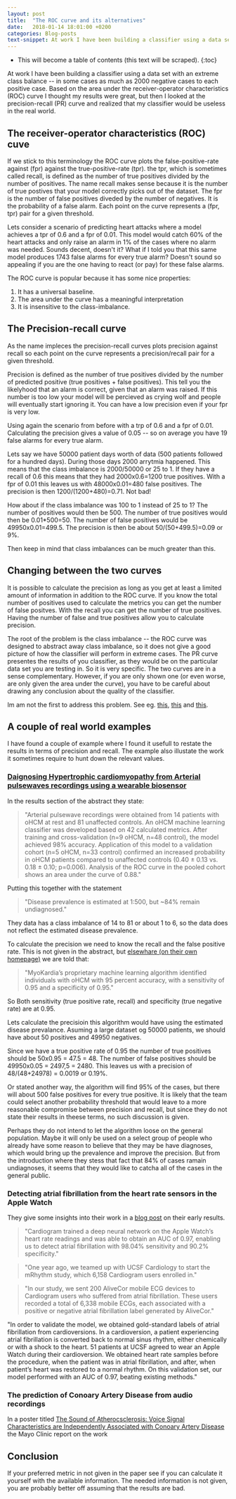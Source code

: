 ```yaml
---
layout: post
title:  "The ROC curve and its alternatives"
date:   2018-01-14 18:01:00 +0200
categories: Blog-posts
text-snippet: At work I have been building a classifier using a data set with an extreme class balance -- in some cases as much as 2000 negative cases to each positive case. Based on the area under the receiver-operator characteristics (ROC) curve I thought my results were great, but then I looked at the precision-recall (PR) curve and realized that my classifier would be useless in the real world.
---
```


* This will become a table of contents (this text will be scraped).
{:toc}

At work I have been building a classifier using a data set with an extreme class balance -- in some cases as much as 2000 negative cases to each positive case. Based on the area under the receiver-operator characteristics (ROC) curve I thought my results were great, but then I looked at the precision-recall (PR) curve and realized that my classifier would be useless in the real world.

<!-- In this blog-post I will describe the two curves as well as the terminology needed for interpreting them. I will also give some advice for how to report on the results of your classifier, or how to read others results. -->

<!-- ## The terminology
Before I can describe the curve I have to take a stand on the terminology I will be using. Depending on the scientific field you have been raised in you will use different names for the same terms, which can be a bit confusing. Within the medicinal community they tend to prefer specificity and sensitivity. I often have to consult the [table of Terminology and derivations from a confusion matrix](https://en.wikipedia.org/wiki/Confusion_matrix) to make sure that I get the translations right. 

I prefer to use true-positive-rate (true positives/positives) and false-positive-rate (false positives/negatives), because they are close the mathematical definition. -->

## The receiver-operator characteristics (ROC) cuve
If we stick to this terminology the ROC curve plots the false-positive-rate against (fpr) against the true-positive-rate (tpr). the tpr, which is sometimes called recall, is defined as the number of true positives divided by the number of positives. The name recall makes sense because it is the number of true postives that your model correctly picks out of the dataset. The fpr is the number of false positives diveded by the number of negatives. It is the probability of a false alarm. Each point on the curve represents a (fpr, tpr) pair for a given threshold. 

Lets consider a scenario of predicting heart attacks where a model achieves a tpr of 0.6 and a fpr of 0.01. This model would catch 60% of the heart attacks and only raise an alarm in 1% of the cases where no alarm was needed. Sounds decent, doesn't it? What if I told you that this same model produces 1743 false alarms for every true alarm? Doesn't sound so appealing if you are the one having to react (or pay) for these false alarms.

The ROC curve is popular because it has some nice properties:
1. It has a universal baseline.
1. The area under the curve has a meaningful interpretation
1. It is insensitive to the class-imbalance. 


## The Precision-recall curve
As the name impleces the precision-recall curves plots precision against recall so each point on the curve represents a precision/recall pair for a given threshold.

Precision is defined as the number of true positives divided by the number of predicted positive (true positives + false positives). This tell you the likelyhood that an alarm is correct, given that an alarm was raised. If this number is too low your model will be percieved as crying wolf and people will eventually start ignoring it. You can have a low precision even if your fpr is very low.

Using again the scenario from before with a trp of 0.6 and a fpr of 0.01. Calculating the precision gives a value of 0.05 -- so on average you have 19 false alarms for every true alarm.

Lets say we have 50000 patient days worth of data (500 patients followed for a hundred days). During those days 2000 arrytmia happened. This means that the class imbalance is 2000/50000 or 25 to 1. If they have a recall of 0.6 this means that they had 2000x0.6=1200 true positives. With a fpr of 0.01 this leaves us with 48000x0.01=480 false positives. The precision is then 1200/(1200+480)=0.71. Not bad!

How about if the class imbalance was 100 to 1 instead of 25 to 1? The number of positives would then be 500. The number of true positives would then be 0.01*500=50. The number of false positives would be 49950x0.01=499.5. The precision is then be about 50/(50+499.5)=0.09 or 9%.    

Then keep in mind that class imbalances can be much greater than this.

<!-- However, the precision-recall curve does have some disadvantages compared to the ROC curve, as discussed in [this paper](https://nips.cc/Conferences/2015/Schedule?showEvent=5873). -->

## Changing between the two curves
It is possible to calculate the precision as long as you get at least a limited amount of information in addition to the ROC curve. If you know the total number of positives used to calculate the metrics you can get the number of false positves. With the recall you can get the number of true positives. Having the number of false and true positives allow you to calculate precision.

The root of the problem is the class imbalance -- the ROC curve was designed to abstract away class imbalance, so it does not give a good picture of how the classifier will perform in extreme cases. The PR curve presentes the results of you classifier, as they would be on the particular data set you are testing in. So it is very specific. The two curves are in a sense complementary. However, if you are only shown one (or even worse, are only given the area under the curve), you have to be careful about drawing any conclusion about the quality of the classifier. 

Im am not the first to address this problem. See eg. [this](http://www.chioka.in/differences-between-roc-auc-and-pr-auc/), [this](http://pages.cs.wisc.edu/~jdavis/davisgoadrichcamera2.pdf) and [this](https://www.kaggle.com/lct14558/imbalanced-data-why-you-should-not-use-roc-curve).



## A couple of real world examples
I have found a couple of example where I found it usefull to restate the results in terms of precision and recall. The example also illustate the work it sometimes require to hunt down the relevant values.

### [Daignosing Hypertrophic cardiomyopathy from Arterial pulsewaves recordings using a wearable biosensor ](http://circ.ahajournals.org/content/136/Suppl_1/A24031.short)

In the results section of the abstract they state:
>"Arterial pulsewave recordings were obtained from 14 patients with oHCM at rest and 81 unaffected controls. An oHCM machine learning classifier was developed based on 42 calculated metrics. After training and cross-validation (n=9 oHCM, n=48 control), the model achieved 98% accuracy. Application of this model to a validation cohort (n=5 oHCM, n=33 control) confirmed an increased probability in oHCM patients compared to unaffected controls (0.40 ± 0.13 vs. 0.18 ± 0.10; p=0.006). Analysis of the ROC curve in the pooled cohort shows an area under the curve of 0.88."

Putting this together with the statement
>"Disease prevalence is estimated at 1:500, but ~84% remain undiagnosed."

They data has a class imbalance of 14 to 81 or about 1 to 6, so the data does not reflect the estimated disease prevalence. 

To calculate the precision we need to know the recall and the false positive rate. This is not given in the abstract, but [elsewhare (on their own homepage)](http://investors.myokardia.com/phoenix.zhtml?c=254211&p=irol-newsArticle&ID=2316684) we are told that: 
>"MyoKardia’s proprietary machine learning algorithm identified individuals with oHCM with 95 percent accuracy, with a sensitivity of 0.95 and a specificity of 0.95."

So Both sensitivity (true positive rate, recall) and specificity (true negative rate) are at 0.95. 

Lets calculate the precisioin this algorithm would have using the estimated disease prevalance. Asuming a large dataset og 50000 patients, we should have about 50 positives and 49950 negatives. 

Since we have a true positive rate of 0.95 the number of true positives should be 50x0.95 = 47.5 = 48. The number of false positives should be 49950x0.05 = 2497,5 = 2480. This leaves us with a precision of 48/(48+24978) = 0.0019 or 0.19%. 

Or stated another way, the algorithm will find 95% of the cases, but there will about 500 false positives for every true positive. It is likely that the team could select another probability threshold that would leave to a more reasonable compromise between precision and recall, but since they do not state their results in theese terms, no such discussion is given.

Perhaps they do not intend to let the algorithm loose on the general population. Maybe it will only be used on a select group of people who already have some reason to believe that they may be have diagnoses, which would bring up the prevalence and improve the precision. But from the introduction where they stess that fact that 84% of cases ramain undiagnoses, it seems that they would like to catcha all of the cases in the general public.

### Detecting atrial fibrillation from the heart rate sensors in the Apple Watch
They give some insights into their work in a [blog post](https://blog.cardiogr.am/applying-artificial-intelligence-in-medicine-our-early-results-78bfe7605d32) on their early results.

>"Cardiogram trained a deep neural network on the Apple Watch’s heart rate readings and was able to obtain an AUC of 0.97, enabling us to detect atrial fibrillation with 98.04% sensitivity and 90.2% specificity."

>"One year ago, we teamed up with UCSF Cardiology to start the mRhythm study, which 6,158 Cardiogram users enrolled in."

>"In our study, we sent 200 AliveCor mobile ECG devices to Cardiogram users who suffered from atrial fibrillation. These users recorded a total of 6,338 mobile ECGs, each associated with a positive or negative atrial fibrillation label generated by AliveCor."

"In order to validate the model, we obtained gold-standard labels of atrial fibrillation from cardioversions. In a cardioversion, a patient experiencing atrial fibrillation is converted back to normal sinus rhythm, either chemically or with a shock to the heart. 51 patients at UCSF agreed to wear an Apple Watch during their cardioversion. We obtained heart rate samples before the procedure, when the patient was in atrial fibrillation, and after, when patient’s heart was restored to a normal rhythm. On this validation set, our model performed with an AUC of 0.97, beating existing methods."

### The prediction of Conoary Artery Disease from audio recordings
In a poster titled [The Sound of Atherocsclerosis: Voice Signal Characteristics are Independently Associated with Conoary Artery Disease](https://pr.blonde20.com/wp-content/uploads/2016/11/Beyond-Verbal-and-Mayo-Clinic-CAD-Poster.jpg) the Mayo Clinic report on the work 

## Conclusion
If your preferred metric in not given in the paper see if you can calculate it yourself with the available information. The needed information is not given, you are probably better off assuming that the results are bad.

<!-- ## Problems with undersampling and cross-validation 
One way to deal with the class imbalance is to under sample the negative. However, since data is typically quite scarce it is common to do 5- or 10- fold cross validation. This is fine if you do the under sampling within the fold, but unfortunately, I have seen cases where they do it the other way around. 

This means that one will end up having a test set with a class imbalance that is significantly different from the real world. This is not a problem for the ROC curve, since it should be insensitive to the class balance, but if you then give precision and recall figures, they will be misleading.

# Conclusion
Ideally one should report both the ROC and the PR. The PR curve shows how tht model performs in the specific case, for which it was trained, while the ROC curve shows how well the model performs independent of the particular class imbalance. This can be quite useful. Imagine you have trained a model to recognize cats in photos. On your site, for which the model was trained, cats may appear in one of every hundred phots. But I may want to use the model to spot cats in my own personal photo library where cats are ubiquitous.

In summary: If you are shown a nice looking ROC curve, remember to inquire about the class balance, and the details of the train/test scheme.  -->